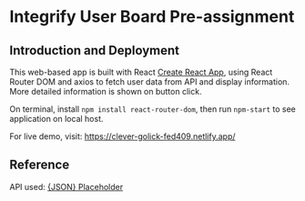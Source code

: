 # Integrify User Board Pre-assignment

## Introduction and Deployment

This web-based app is built with React [Create React App](https://github.com/facebook/create-react-app), using React Router DOM and axios to fetch user data from API and display information. More detailed information is shown on button click.

On terminal, install `npm install react-router-dom`, then run `npm-start` to see application on local host.

For live demo, visit: https://clever-golick-fed409.netlify.app/

## Reference

API used: [{JSON} Placeholder](https://jsonplaceholder.typicode.com/users)
